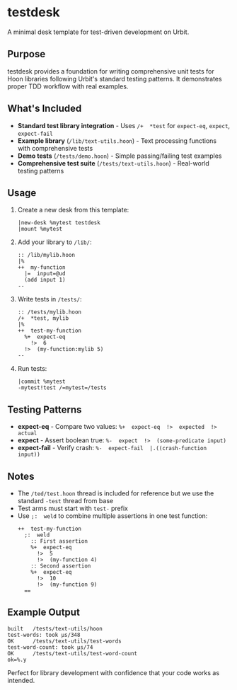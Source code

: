 # testdesk

A minimal desk template for test-driven development on Urbit.

## Purpose

testdesk provides a foundation for writing comprehensive unit tests for Hoon libraries following Urbit's standard testing patterns. It demonstrates proper TDD workflow with real examples.

## What's Included

- **Standard test library integration** - Uses `/+  *test` for `expect-eq`, `expect`, `expect-fail`
- **Example library** (`/lib/text-utils.hoon`) - Text processing functions with comprehensive tests
- **Demo tests** (`/tests/demo.hoon`) - Simple passing/failing test examples
- **Comprehensive test suite** (`/tests/text-utils.hoon`) - Real-world testing patterns

## Usage

1. Create a new desk from this template:
   ```
   |new-desk %mytest testdesk
   |mount %mytest
   ```

2. Add your library to `/lib/`:
   ```hoon
   :: /lib/mylib.hoon
   |%
   ++  my-function
     |=  input=@ud
     (add input 1)
   --
   ```

3. Write tests in `/tests/`:
   ```hoon
   :: /tests/mylib.hoon
   /+  *test, mylib
   |%
   ++  test-my-function
     %+  expect-eq
       !>  6
     !>  (my-function:mylib 5)
   --
   ```

4. Run tests:
   ```
   |commit %mytest
   -mytest!test /=mytest=/tests
   ```

## Testing Patterns

- **expect-eq** - Compare two values: `%+  expect-eq  !>  expected  !>  actual`
- **expect** - Assert boolean true: `%-  expect  !>  (some-predicate input)`
- **expect-fail** - Verify crash: `%-  expect-fail  |.((crash-function input))`

## Notes

- The `/ted/test.hoon` thread is included for reference but we use the standard `-test` thread from base
- Test arms must start with `test-` prefix
- Use `;:  weld` to combine multiple assertions in one test function:
  ```hoon
  ++  test-my-function
    ;:  weld
      :: First assertion
      %+  expect-eq
        !>  5
        !>  (my-function 4)
      :: Second assertion
      %+  expect-eq
        !>  10
        !>  (my-function 9)
    ==
  ```

## Example Output

```
built   /tests/text-utils/hoon
test-words: took µs/348
OK      /tests/text-utils/test-words
test-word-count: took µs/74
OK      /tests/text-utils/test-word-count
ok=%.y
```

Perfect for library development with confidence that your code works as intended.